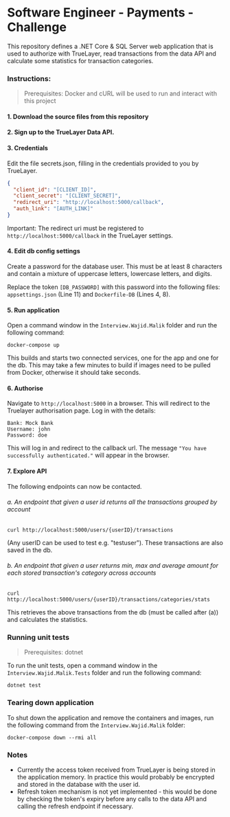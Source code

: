 # Software Engineer - Payments - Challenge

This repository defines a .NET Core & SQL Server web application that is used to authorize with TrueLayer, read transactions from the data API and calculate some statistics for transaction categories.

### Instructions:

> Prerequisites: Docker and cURL will be used to run and interact with this project

#### 1. Download the source files from this repository

#### 2. Sign up to the TrueLayer Data API.

#### 3. Credentials

Edit the file secrets.json, filling in the credentials provided to you by TrueLayer.

```json
{
  "client_id": "[CLIENT_ID]",
  "client_secret": "[CLIENT_SECRET]",
  "redirect_uri": "http://localhost:5000/callback",
  "auth_link": "[AUTH_LINK]"
}
```

Important: The redirect uri must be registered to `http://localhost:5000/callback` in the TrueLayer settings.

#### 4. Edit db config settings

Create a password for the database user. This must be at least 8 characters and contain a mixture of uppercase letters, lowercase letters, and digits.

Replace the token `[DB_PASSWORD]` with this password into the following files: `appsettings.json` (Line 11) and `Dockerfile-DB` (Lines 4, 8).

#### 5. Run application

Open a command window in the `Interview.Wajid.Malik` folder and run the following command:

```
docker-compose up
```

This builds and starts two connected services, one for the app and one for the db. This may take a few minutes to build if images need to be pulled from Docker, otherwise it should take seconds.

#### 6. Authorise

Navigate to `http://localhost:5000` in a browser. This will redirect to the Truelayer authorisation page. Log in with the details: 

```
Bank: Mock Bank
Username: john
Password: doe
```

This will log in and redirect to the callback url. The message `"You have successfully authenticated."` will appear in the browser.

#### 7. Explore API

The following endpoints can now be contacted.

  ###### a. An endpoint that given a user id returns all the transactions grouped by account
  
  ```
  curl http://localhost:5000/users/{userID}/transactions
  ```
  
  (Any userID can be used to test e.g. "testuser"). These transactions are also saved in the db.
  
  ###### b. An endpoint that given a user returns min, max and average amount for each stored transaction's category across accounts
  
  ```
  curl http://localhost:5000/users/{userID}/transactions/categories/stats
  ```
  
  This retrieves the above transactions from the db (must be called after (a)) and calculates the statistics.

### Running unit tests

> Prerequisites: dotnet

To run the unit tests, open a command window in the `Interview.Wajid.Malik.Tests` folder and run the following command:

```
dotnet test
```

### Tearing down application

To shut down the application and remove the containers and images, run the following command from the `Interview.Wajid.Malik` folder:

```
docker-compose down --rmi all
```

### Notes

* Currently the access token received from TrueLayer is being stored in the application memory. In practice this would probably be encrypted and stored in the database with the user id.
* Refresh token mechanism is not yet implemented - this would be done by checking the token's expiry before any calls to the data API and calling the refresh endpoint if necessary.